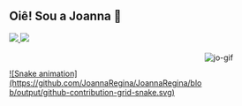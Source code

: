 ## Oiê! Sou a Joanna 🐞
 <div>
  <a href="https://github.com/JoannaRegina">
  <img height="180em" src="https://github-readme-stats.vercel.app/api?username=JoannaRegina&show_icons=true&theme=dracula&include_all_commits=true&count_private=true"/>
  <img height="180em" src="https://github-readme-stats.vercel.app/api/top-langs/?username=JoannaRegina&layout=compact&langs_count=16&theme=dracula"/>
<div>
<div style="display: inline_block"><br>
  <img align="right" alt="jo-gif" src="https://i.pinimg.com/originals/f0/f0/d9/f0f0d932d6e39c7af5aa305cbd8da735.gif" width="150" height="128" >
</div>
  
  ##
 
<div> 
  ![Snake animation](https://github.com/JoannaRegina/JoannaRegina/blob/output/github-contribution-grid-snake.svg)
 
</div>

